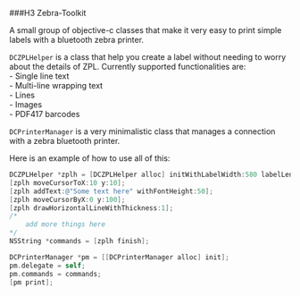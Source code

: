###H3 Zebra-Toolkit

A small group of objective-c classes that make it very easy to print simple labels with a bluetooth zebra printer.

`DCZPLHelper` is a class that help you create a label without needing to worry about the details of ZPL. Currently supported functionalities are:<br>
	- Single line text<br>
	- Multi-line wrapping text<br>
	- Lines<br>
	- Images<br>
	- PDF417 barcodes
	
`DCPrinterManager` is a very minimalistic class that manages a connection with a zebra bluetooth printer.

Here is an example of how to use all of this:

```objective-c
DCZPLHelper *zplh = [DCZPLHelper alloc] initWithLabelWidth:580 labelLength:900];
[zplh moveCursorToX:10 y:10];
[zplh addText:@"Some text here" withFontHeight:50];
[zplh moveCursorByX:0 y:100];
[zplh drawHorizontalLineWithThickness:1];
/*
	add more things here
*/
NSString *commands = [zplh finish];

DCPrinterManager *pm = [[DCPrinterManager alloc] init];
pm.delegate = self;
pm.commands = commands;
[pm print];
```

